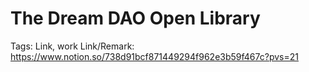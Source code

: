 # The Dream DAO Open Library

Tags: Link, work
Link/Remark: https://www.notion.so/738d91bcf871449294f962e3b59f467c?pvs=21
